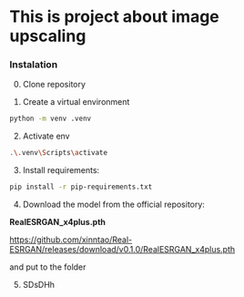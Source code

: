 # This is project about image upscaling 

### Instalation

0. Clone repository

1. Create a virtual environment
```bash
python -m venv .venv
```
2. Activate env
```bash
.\.venv\Scripts\activate
```
3. Install requirements:

```bash
pip install -r pip-requirements.txt
```

4. Download the model from the official repository:

**RealESRGAN_x4plus.pth**

https://github.com/xinntao/Real-ESRGAN/releases/download/v0.1.0/RealESRGAN_x4plus.pth


and put to the folder

5. SDsDHh